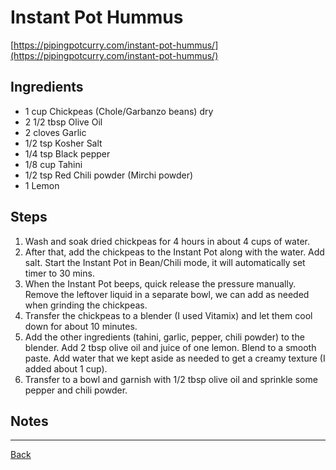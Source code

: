 # Instant Pot Hummus
[https://pipingpotcurry.com/instant-pot-hummus/](https://pipingpotcurry.com/instant-pot-hummus/)

## Ingredients

- 1 cup Chickpeas (Chole/Garbanzo beans) dry
- 2 1/2 tbsp Olive Oil
- 2 cloves Garlic
- 1/2 tsp Kosher Salt
- 1/4 tsp Black pepper
- 1/8 cup Tahini
- 1/2 tsp Red Chili powder (Mirchi powder)
- 1 Lemon

## Steps

1. Wash and soak dried chickpeas for 4 hours in about 4 cups of water.   
2. After that, add the chickpeas to the Instant Pot along with the water.  Add salt. Start the Instant Pot in Bean/Chili mode, it will automatically set timer to 30 mins.  
3. When the Instant Pot beeps, quick release the pressure manually. Remove the leftover liquid in a separate bowl, we can add as needed when grinding the chickpeas.
4. Transfer the chickpeas to a blender (I used Vitamix) and let them cool down for about 10 minutes.
5. Add the other ingredients (tahini, garlic, pepper, chili powder) to the blender. Add 2 tbsp olive oil and juice of one lemon. Blend to a smooth paste. Add water that we kept aside as needed to get a creamy texture (I added about 1 cup).
6. Transfer to a bowl and garnish with 1/2 tbsp olive oil and sprinkle some pepper and chili powder.

## Notes

---
[Back](../readme.md)